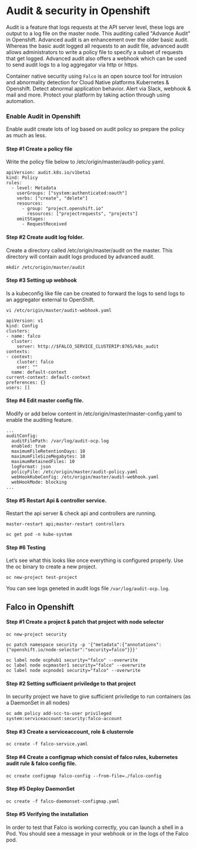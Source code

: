 # Audit & security in Openshift

Audit is a feature that logs requests at the API server level, these logs are output to a log file on the master node. This auditing called "Advance Audit" in Openshift. Advanced audit is an enhancement over the older basic audit. Whereas the basic audit logged all requests to an audit file, advanced audit allows administrators to write a policy file to specify a subset of requests that get logged. Advanced audit also offers a webhook which can be used to send audit logs to a log aggregator via http or https.

Container native security using ```Falco``` is an open source tool for intrusion and abnormality detection for Cloud Native platforms Kubernetes & Openshift. Detect abnormal application behavior. Alert via Slack, webhook & mail and more. Protect your platform by taking action through using automation.

### Enable Audit in Openshift

Enable audit create lots of log based on audit policy so prepare the policy as much as less.

#### Step #1 Create a policy file

Write the policy file below to /etc/origin/master/audit-policy.yaml.

```
apiVersion: audit.k8s.io/v1beta1
kind: Policy
rules:
  - level: Metadata
    userGroups: ["system:authenticated:oauth"]
    verbs: ["create", "delete"]
    resources:
      - group: "project.openshift.io"
        resources: ["projectrequests", "projects"]
    omitStages:
      - RequestReceived
```

#### Step #2 Create audit log folder.

Create a directory called /etc/origin/master/audit on the master. This directory will contain audit logs produced by advanced audit.

```mkdir /etc/origin/master/audit```

#### Step #3 Setting up webhook

Is a kubeconfig like file can be created to forward the logs to send logs to an aggregator external to OpenShift.

```vi /etc/origin/master/audit-webhook.yaml```

```
apiVersion: v1
kind: Config
clusters:
- name: falco
  cluster:
    server: http://$FALCO_SERVICE_CLUSTERIP:8765/k8s_audit
contexts:
- context:
    cluster: falco
    user: ""
  name: default-context
current-context: default-context
preferences: {}
users: []
```

#### Step #4 Edit master config file.

Modify or add below content in  /etc/origin/master/master-config.yaml to enable the auditing feature.

```
...
auditConfig:
  auditFilePath: /var/log/audit-ocp.log
  enabled: true
  maximumFileRetentionDays: 10
  maximumFileSizeMegabytes: 10
  maximumRetainedFiles: 10
  logFormat: json
  policyFile: /etc/origin/master/audit-policy.yaml
  webHookKubeConfig: /etc/origin/master/audit-webhook.yaml
  webHookMode: blocking
...

```

#### Step #5 Restart Api & controller service.

Restart the api server & check api and controllers are running.

```
master-restart api;master-restart controllers

oc get pod -n kube-system
```

#### Step #6 Testing

Let’s see what this looks like once everything is configured properly. Use the oc binary to create a new project.

```oc new-project test-project```

You can see logs geneted in audit logs file ```/var/log/audit-ocp.log```.

## Falco in Openshift

#### Step #1 Create a project & patch that project with node selector

```
oc new-project security

oc patch namespace security -p '{"metadata":{"annotations":{"openshift.io/node-selector":"security=falco"}}}'

oc label node ocphub1 security="falco" --overwrite
oc label node ocpmaster1 security="falco" --overwrite
oc label node ocpnode1 security="falco" --overwrite

```

#### Step #2 Setting sufficiaent priviledge to that project

In security project we have to give sufficient priviledge to run containers (as a DaemonSet in all nodes)

```oc adm policy add-scc-to-user privileged system:serviceaccount:security:falco-account```

#### Step #3 Create a serviceaccount, role & clusterrole

```oc create -f falco-service.yaml```

#### Step #4 Create a configmap which consist of falco rules, kubernetes audit rule & falco config file.

```oc create configmap falco-config --from-file=./falco-config```

#### Step #5 Deploy DaemonSet 

```oc create -f falco-daemonset-configmap.yaml```

#### Step #5 Verifying the installation

In order to test that Falco is working correctly, you can launch a shell in a Pod. You should see a message in your webhook or in the logs of the Falco pod.

